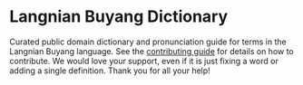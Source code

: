 
# Langnian Buyang Dictionary

Curated public domain dictionary and pronunciation guide for terms in the Langnian Buyang language. See the [contributing guide](https://github.com/drumworkteam/term/blob/make/.github/contributing.md) for details on how to contribute. We would love your support, even if it is just fixing a word or adding a single definition. Thank you for all your help!